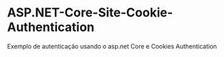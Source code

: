 # ASP.NET-Core-Site-Cookie-Authentication
Exemplo de autenticação usando o asp.net Core e Cookies Authentication
